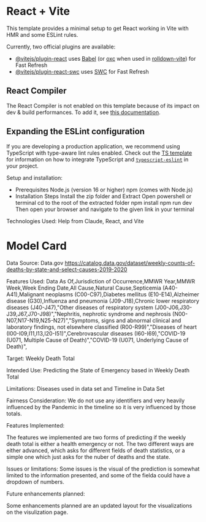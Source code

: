 # React + Vite

This template provides a minimal setup to get React working in Vite with HMR and some ESLint rules.

Currently, two official plugins are available:

- [@vitejs/plugin-react](https://github.com/vitejs/vite-plugin-react/blob/main/packages/plugin-react) uses [Babel](https://babeljs.io/) (or [oxc](https://oxc.rs) when used in [rolldown-vite](https://vite.dev/guide/rolldown)) for Fast Refresh
- [@vitejs/plugin-react-swc](https://github.com/vitejs/vite-plugin-react/blob/main/packages/plugin-react-swc) uses [SWC](https://swc.rs/) for Fast Refresh

## React Compiler

The React Compiler is not enabled on this template because of its impact on dev & build performances. To add it, see [this documentation](https://react.dev/learn/react-compiler/installation).

## Expanding the ESLint configuration

If you are developing a production application, we recommend using TypeScript with type-aware lint rules enabled. Check out the [TS template](https://github.com/vitejs/vite/tree/main/packages/create-vite/template-react-ts) for information on how to integrate TypeScript and [`typescript-eslint`](https://typescript-eslint.io) in your project.

Setup and installation:
- Prerequisites
    Node.js (version 16 or higher)
    npm (comes with Node.js)
- Installation Steps
    Install the zip folder and Extract
    Open powershell or terminal
    cd to the root of the extracted folder
    npm install
    npm run dev
    Then open your browser and navigate to the given link in your terminal

Technologies Used: Help from Claude, React, and Vite
# Model Card
Data Source: Data.gov  https://catalog.data.gov/dataset/weekly-counts-of-deaths-by-state-and-select-causes-2019-2020

Features Used: Data As Of,Jurisdiction of Occurrence,MMWR Year,MMWR Week,Week Ending Date,All Cause,Natural Cause,Septicemia (A40-A41),Malignant neoplasms (C00-C97),Diabetes mellitus (E10-E14),Alzheimer disease (G30),Influenza and pneumonia (J09-J18),Chronic lower respiratory diseases (J40-J47),"Other diseases of respiratory system (J00-J06,J30-J39,J67,J70-J98)","Nephritis, nephrotic syndrome and nephrosis (N00-N07,N17-N19,N25-N27)","Symptoms, signs and abnormal clinical and laboratory findings, not elsewhere classified (R00-R99)","Diseases of heart (I00-I09,I11,I13,I20-I51)",Cerebrovascular diseases (I60-I69),"COVID-19 (U071, Multiple Cause of Death)","COVID-19 (U071, Underlying Cause of Death)",

Target: Weekly Death Total

Intended Use: Predicting the State of Emergency based in Weekly Death Total

Limitations: Diseases used in data set and Timeline in Data Set

Fairness Consideration: We do  not use any identifiers and very heavily influenced by the Pandemic in the timeline so it is very influenced by those totals.





Features Implemented:

The features we implemented are two forms of predicting if the weekly death total is either a health emergency or not. The two
different ways are either advanced, which asks for different fields of death statistics, or a simple one which just asks for the nuber of deaths and the state.

Issues or limitations:
Some issues is the visual of the prediction is somewhat limited to the information presented, and some of the fielda could have a dropdown of numbers.

Future enhancements planned:

Some enhancements planned are an updated layout for the visualizations on the visulization page.
